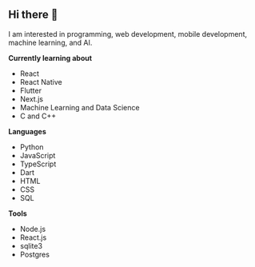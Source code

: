 ## Hi there 👋

I am interested in programming, web development, mobile development, machine learning, and AI.

**Currently learning about**
- React
- React Native
- Flutter
- Next.js
- Machine Learning and Data Science
- C and C++

**Languages**
- Python
- JavaScript
- TypeScript
- Dart
- HTML
- CSS
- SQL

**Tools**
- Node.js
- React.js
- sqlite3
- Postgres
